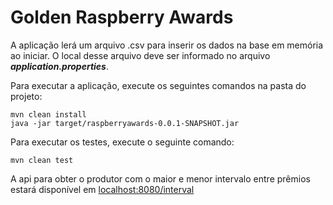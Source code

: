 # Golden Raspberry Awards

A aplicação lerá um arquivo .csv para inserir os dados na base em memória ao iniciar. O local desse arquivo deve ser informado no arquivo **_application.properties_**.

Para executar a aplicação, execute os seguintes comandos na pasta do projeto:
```
mvn clean install
java -jar target/raspberryawards-0.0.1-SNAPSHOT.jar
```

Para executar os testes, execute o seguinte comando:
```
mvn clean test
```

A api para obter o produtor com o maior e menor intervalo entre prêmios estará disponível em [localhost:8080/interval](http://localhost:8080/interval)
